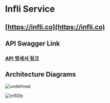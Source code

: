 # Infli Service

## [https://infli.co](https://infli.co)

## API Swagger Link

### [API 명세서 링크](https://test.infli.co/swagger-ui/index.html)

## Architecture Diagrams


![undefined](https://github.com/Plan-A-project/infli-server/assets/99637164/74a438d5-5baf-43a2-b248-1b73ddec8833)

![infliDb](https://github.com/Plan-A-project/infli-server/assets/99637164/d9dec41e-39d2-43c8-8a74-ec2173e9a3ab)


